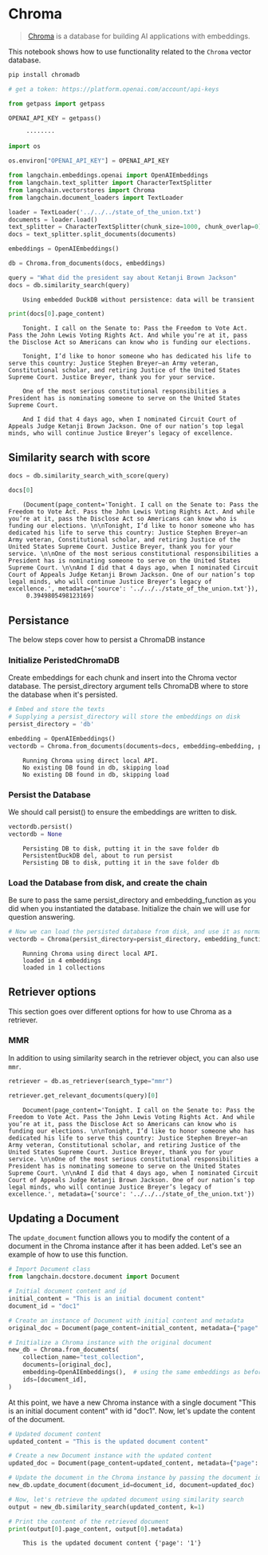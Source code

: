 # Chroma

>[Chroma](https://docs.trychroma.com/getting-started) is a database for building AI applications with embeddings.

This notebook shows how to use functionality related to the `Chroma` vector database.

<!-- WARNING: THIS FILE WAS AUTOGENERATED! DO NOT EDIT! Instead, edit the notebook w/the location & name as this file. -->


```bash
pip install chromadb
```


```python
# get a token: https://platform.openai.com/account/api-keys

from getpass import getpass

OPENAI_API_KEY = getpass()
```

<CodeOutputBlock lang="python">

```
     ········
```

</CodeOutputBlock>


```python
import os

os.environ["OPENAI_API_KEY"] = OPENAI_API_KEY
```


```python
from langchain.embeddings.openai import OpenAIEmbeddings
from langchain.text_splitter import CharacterTextSplitter
from langchain.vectorstores import Chroma
from langchain.document_loaders import TextLoader
```


```python
loader = TextLoader('../../../state_of_the_union.txt')
documents = loader.load()
text_splitter = CharacterTextSplitter(chunk_size=1000, chunk_overlap=0)
docs = text_splitter.split_documents(documents)

embeddings = OpenAIEmbeddings()
```


```python
db = Chroma.from_documents(docs, embeddings)

query = "What did the president say about Ketanji Brown Jackson"
docs = db.similarity_search(query)
```

<CodeOutputBlock lang="python">

```
    Using embedded DuckDB without persistence: data will be transient
```

</CodeOutputBlock>


```python
print(docs[0].page_content)
```

<CodeOutputBlock lang="python">

```
    Tonight. I call on the Senate to: Pass the Freedom to Vote Act. Pass the John Lewis Voting Rights Act. And while you’re at it, pass the Disclose Act so Americans can know who is funding our elections. 
    
    Tonight, I’d like to honor someone who has dedicated his life to serve this country: Justice Stephen Breyer—an Army veteran, Constitutional scholar, and retiring Justice of the United States Supreme Court. Justice Breyer, thank you for your service. 
    
    One of the most serious constitutional responsibilities a President has is nominating someone to serve on the United States Supreme Court. 
    
    And I did that 4 days ago, when I nominated Circuit Court of Appeals Judge Ketanji Brown Jackson. One of our nation’s top legal minds, who will continue Justice Breyer’s legacy of excellence.
```

</CodeOutputBlock>

## Similarity search with score


```python
docs = db.similarity_search_with_score(query)
```


```python
docs[0]
```

<CodeOutputBlock lang="python">

```
    (Document(page_content='Tonight. I call on the Senate to: Pass the Freedom to Vote Act. Pass the John Lewis Voting Rights Act. And while you’re at it, pass the Disclose Act so Americans can know who is funding our elections. \n\nTonight, I’d like to honor someone who has dedicated his life to serve this country: Justice Stephen Breyer—an Army veteran, Constitutional scholar, and retiring Justice of the United States Supreme Court. Justice Breyer, thank you for your service. \n\nOne of the most serious constitutional responsibilities a President has is nominating someone to serve on the United States Supreme Court. \n\nAnd I did that 4 days ago, when I nominated Circuit Court of Appeals Judge Ketanji Brown Jackson. One of our nation’s top legal minds, who will continue Justice Breyer’s legacy of excellence.', metadata={'source': '../../../state_of_the_union.txt'}),
     0.3949805498123169)
```

</CodeOutputBlock>

## Persistance

The below steps cover how to persist a ChromaDB instance

### Initialize PeristedChromaDB
Create embeddings for each chunk and insert into the Chroma vector database. The persist_directory argument tells ChromaDB where to store the database when it's persisted.




```python
# Embed and store the texts
# Supplying a persist_directory will store the embeddings on disk
persist_directory = 'db'

embedding = OpenAIEmbeddings()
vectordb = Chroma.from_documents(documents=docs, embedding=embedding, persist_directory=persist_directory)
```

<CodeOutputBlock lang="python">

```
    Running Chroma using direct local API.
    No existing DB found in db, skipping load
    No existing DB found in db, skipping load
```

</CodeOutputBlock>

### Persist the Database
We should call persist() to ensure the embeddings are written to disk.


```python
vectordb.persist()
vectordb = None
```

<CodeOutputBlock lang="python">

```
    Persisting DB to disk, putting it in the save folder db
    PersistentDuckDB del, about to run persist
    Persisting DB to disk, putting it in the save folder db
```

</CodeOutputBlock>

### Load the Database from disk, and create the chain
Be sure to pass the same persist_directory and embedding_function as you did when you instantiated the database. Initialize the chain we will use for question answering.


```python
# Now we can load the persisted database from disk, and use it as normal. 
vectordb = Chroma(persist_directory=persist_directory, embedding_function=embedding)
```

<CodeOutputBlock lang="python">

```
    Running Chroma using direct local API.
    loaded in 4 embeddings
    loaded in 1 collections
```

</CodeOutputBlock>

## Retriever options

This section goes over different options for how to use Chroma as a retriever.

### MMR

In addition to using similarity search in the retriever object, you can also use `mmr`.


```python
retriever = db.as_retriever(search_type="mmr")
```


```python
retriever.get_relevant_documents(query)[0]
```

<CodeOutputBlock lang="python">

```
    Document(page_content='Tonight. I call on the Senate to: Pass the Freedom to Vote Act. Pass the John Lewis Voting Rights Act. And while you’re at it, pass the Disclose Act so Americans can know who is funding our elections. \n\nTonight, I’d like to honor someone who has dedicated his life to serve this country: Justice Stephen Breyer—an Army veteran, Constitutional scholar, and retiring Justice of the United States Supreme Court. Justice Breyer, thank you for your service. \n\nOne of the most serious constitutional responsibilities a President has is nominating someone to serve on the United States Supreme Court. \n\nAnd I did that 4 days ago, when I nominated Circuit Court of Appeals Judge Ketanji Brown Jackson. One of our nation’s top legal minds, who will continue Justice Breyer’s legacy of excellence.', metadata={'source': '../../../state_of_the_union.txt'})
```

</CodeOutputBlock>

## Updating a Document
The `update_document` function allows you to modify the content of a document in the Chroma instance after it has been added. Let's see an example of how to use this function.


```python
# Import Document class
from langchain.docstore.document import Document

# Initial document content and id
initial_content = "This is an initial document content"
document_id = "doc1"

# Create an instance of Document with initial content and metadata
original_doc = Document(page_content=initial_content, metadata={"page": "0"})

# Initialize a Chroma instance with the original document
new_db = Chroma.from_documents(
    collection_name="test_collection",
    documents=[original_doc],
    embedding=OpenAIEmbeddings(),  # using the same embeddings as before
    ids=[document_id],
)
```

At this point, we have a new Chroma instance with a single document "This is an initial document content" with id "doc1". Now, let's update the content of the document.


```python
# Updated document content
updated_content = "This is the updated document content"

# Create a new Document instance with the updated content
updated_doc = Document(page_content=updated_content, metadata={"page": "1"})

# Update the document in the Chroma instance by passing the document id and the updated document
new_db.update_document(document_id=document_id, document=updated_doc)

# Now, let's retrieve the updated document using similarity search
output = new_db.similarity_search(updated_content, k=1)

# Print the content of the retrieved document
print(output[0].page_content, output[0].metadata)
```

<CodeOutputBlock lang="python">

```
    This is the updated document content {'page': '1'}
```

</CodeOutputBlock>
